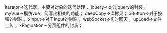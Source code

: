 iterator=>迭代器，主要对对象的迭代处理；
jquery=>类似jquery的封装；
myVue=>模仿vue，简写出相关的功能；
deepCopy=>深拷贝；
xButton=>对于按钮的封装；
xInput=>对于Input的封装；
webSocket=>实时聊天；
upLoad=>文件上传；
xPagination=>分页组件的封装；